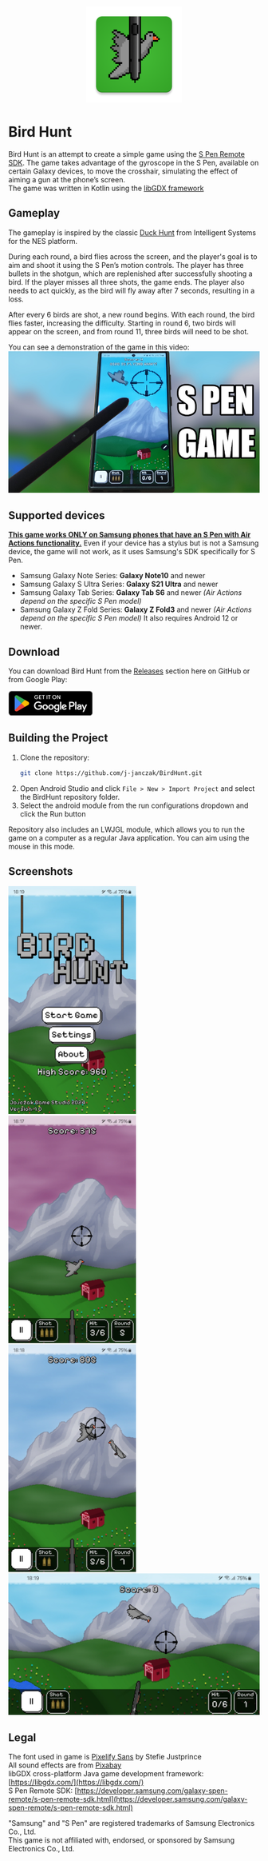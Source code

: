 <p align="center">
  <img alt="eInk Photo Converter logo" src="android/res/mipmap-xxxhdpi/ic_launcher.webp" />
</p>

# Bird Hunt
Bird Hunt is an attempt to create a simple game using the [S Pen Remote SDK](https://developer.samsung.com/galaxy-spen-remote/s-pen-remote-sdk.html). The game takes advantage of the gyroscope in the S Pen, available on certain Galaxy devices, to move the crosshair, simulating the effect of aiming a gun at the phone’s screen. </br>
The game was written in Kotlin using the [libGDX framework](https://github.com/libgdx/libgdx)

## Gameplay
The gameplay is inspired by the classic [Duck Hunt](https://en.wikipedia.org/wiki/Duck_Hunt) from Intelligent Systems for the NES platform.

During each round, a bird flies across the screen, and the player's goal is to aim and shoot it using the S Pen’s motion controls. The player has three bullets in the shotgun, which are replenished after successfully shooting a bird. If the player misses all three shots, the game ends. The player also needs to act quickly, as the bird will fly away after 7 seconds, resulting in a loss.

After every 6 birds are shot, a new round begins. With each round, the bird flies faster, increasing the difficulty. Starting in round 6, two birds will appear on the screen, and from round 11, three birds will need to be shot.

You can see a demonstration of the game in this video:</br>
[![So I made a game for the Samsung S Pen](gimp/ytthumb.jpg)](https://youtu.be/lPZNirPFRZY)

## Supported devices
<ins>**This game works ONLY on Samsung phones that have an S Pen with Air Actions functionality.**</ins> Even if your device has a stylus but is not a Samsung device, the game will not work, as it uses Samsung's SDK specifically for S Pen.
- Samsung Galaxy Note Series: **Galaxy Note10** and newer
- Samsung Galaxy S Ultra Series: **Galaxy S21 Ultra** and newer
- Samsung Galaxy Tab Series: **Galaxy Tab S6** and newer *(Air Actions depend on the specific S Pen model)*
- Samsung Galaxy Z Fold Series: **Galaxy Z Fold3** and newer *(Air Actions depend on the specific S Pen model)*
It also requires Android 12 or newer.

## Download
You can download Bird Hunt from the [Releases](https://github.com/j-janczak/BirdHunt/releases) section here on GitHub or from Google Play:

[<img src="gimp/google_play/google_play_badge.png" height="50">](https://play.google.com/store/games?hl=pl)

## Building the Project
1. Clone the repository:
   ```bash
   git clone https://github.com/j-janczak/BirdHunt.git
   ```
2. Open Android Studio and click `File > New > Import Project` and select the BirdHunt repository folder.
3. Select the android module from the run configurations dropdown and click the Run button

Repository also includes an LWJGL module, which allows you to run the game on a computer as a regular Java application. You can aim using the mouse in this mode.

## Screenshots
<img src="gimp/google_play/screenshots/Screenshot_20241015_181911_Bird_Hunt.jpg" width="256"> <img src="gimp/google_play/screenshots/Screenshot_20241015_181734_Bird_Hunt.jpg" width="256"> <img src="gimp/google_play/screenshots/Screenshot_20241015_181822_Bird_Hunt.jpg" width="256"> <img src="gimp/google_play/screenshots/Screenshot_20241015_181955_Bird_Hunt.jpg" width="512">

## Legal
The font used in game is [Pixelify Sans](https://fonts.google.com/specimen/Pixelify+Sans) by Stefie Justprince</br>
All sound effects are from [Pixabay](https://pixabay.com/)</br>
libGDX cross-platform Java game development framework: [https://libgdx.com/](https://libgdx.com/)</br>
S Pen Remote SDK: [https://developer.samsung.com/galaxy-spen-remote/s-pen-remote-sdk.html](https://developer.samsung.com/galaxy-spen-remote/s-pen-remote-sdk.html)

"Samsung" and "S Pen" are registered trademarks of Samsung Electronics Co., Ltd.</br>
This game is not affiliated with, endorsed, or sponsored by Samsung Electronics Co., Ltd.
